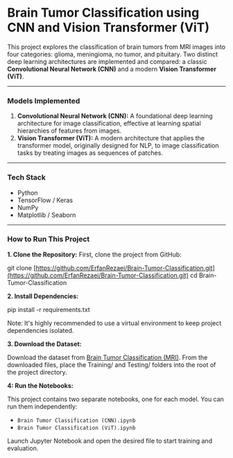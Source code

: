 # Brain Tumor Classification using CNN and Vision Transformer (ViT)

This project explores the classification of brain tumors from MRI images into four categories: glioma, meningioma, no tumor, and pituitary. Two distinct deep learning architectures are implemented and compared: a classic **Convolutional Neural Network (CNN)** and a modern **Vision Transformer (ViT)**.

---

### Models Implemented

1.  **Convolutional Neural Network (CNN):** A foundational deep learning architecture for image classification, effective at learning spatial hierarchies of features from images.
2.  **Vision Transformer (ViT):** A modern architecture that applies the transformer model, originally designed for NLP, to image classification tasks by treating images as sequences of patches.

---

### Tech Stack

- Python
- TensorFlow / Keras
- NumPy
- Matplotlib / Seaborn

---

### How to Run This Project

**1. Clone the Repository:**
First, clone the project from GitHub:

git clone [https://github.com/ErfanRezaei/Brain-Tumor-Classification.git](https://github.com/ErfanRezaei/Brain-Tumor-Classification.git)
cd Brain-Tumor-Classification

**2. Install Dependencies:**

pip install -r requirements.txt

Note: It's highly recommended to use a virtual environment to keep project dependencies isolated.

**3. Download the Dataset:**

Download the dataset from [Brain Tumor Classification (MRI)](https://www.kaggle.com/datasets/sartajbhuvaji/brain-tumor-classification-mri). From the downloaded files, place the Training/ and Testing/ folders into the root of the project directory.

**4: Run the Notebooks:**

This project contains two separate notebooks, one for each model. You can run them independently:

- `Brain Tumor Classification (CNN).ipynb`
- `Brain Tumor Classification (ViT).ipynb`

Launch Jupyter Notebook and open the desired file to start training and evaluation.
